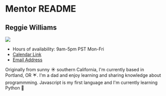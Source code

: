 # Mentor README
## Reggie Williams 
![](https://images.pexels.com/photos/433502/pexels-photo-433502.jpeg?auto=compress&cs=tinysrgb&dpr=3&h=750&w=1260)

- Hours of availability: 9am-5pm PST Mon-Fri
- [Calendar Link](https://calendly.com/reggie-williams/15min)
- [Email Address](mailto:reggie@teamtreehouse.com)

Originally from sunny :sunny: southern California, I'm currently based in Portland, OR :umbrella:. I'm a dad and enjoy learning and sharing knowledge about programmming. Javascript is my first language and I'm currently learning Python :snake: 


